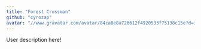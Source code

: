 ```yaml
---
title: "Forest Crossman"
github: "cyrozap"
avatar: "//www.gravatar.com/avatar/84ca8e8a726612f4920533f75138c15e?d=identicon"
---
```


User description here!
